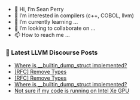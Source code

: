 - 👋 Hi, I’m Sean Perry
- 👀 I’m interested in compilers (c++, COBOL, llvm)
- 🌱 I’m currently learning ...
- 💞️ I’m looking to collaborate on ...
- 📫 How to reach me ...

<!---
s66perry/s66perry is a ✨ special ✨ repository because its `README.md` (this file) appears on your GitHub profile.
You can click the Preview link to take a look at your changes.
--->
### 📕 Latest LLVM Discourse Posts

<!-- DISCOURSE-LLVM:START -->
- [Where is __builtin_dump_struct implemented?](https://discourse.llvm.org/t/where-is-builtin-dump-struct-implemented/63284#post_2)
- [[RFC] Remove Types](https://discourse.llvm.org/t/rfc-remove-types/63274#post_9)
- [[RFC] Remove Types](https://discourse.llvm.org/t/rfc-remove-types/63274#post_8)
- [Where is __builtin_dump_struct implemented?](https://discourse.llvm.org/t/where-is-builtin-dump-struct-implemented/63284#post_1)
- [Not sure if my code is running on Intel Xe GPU](https://discourse.llvm.org/t/not-sure-if-my-code-is-running-on-intel-xe-gpu/63282#post_2)
<!-- DISCOURSE-LLVM:END -->
